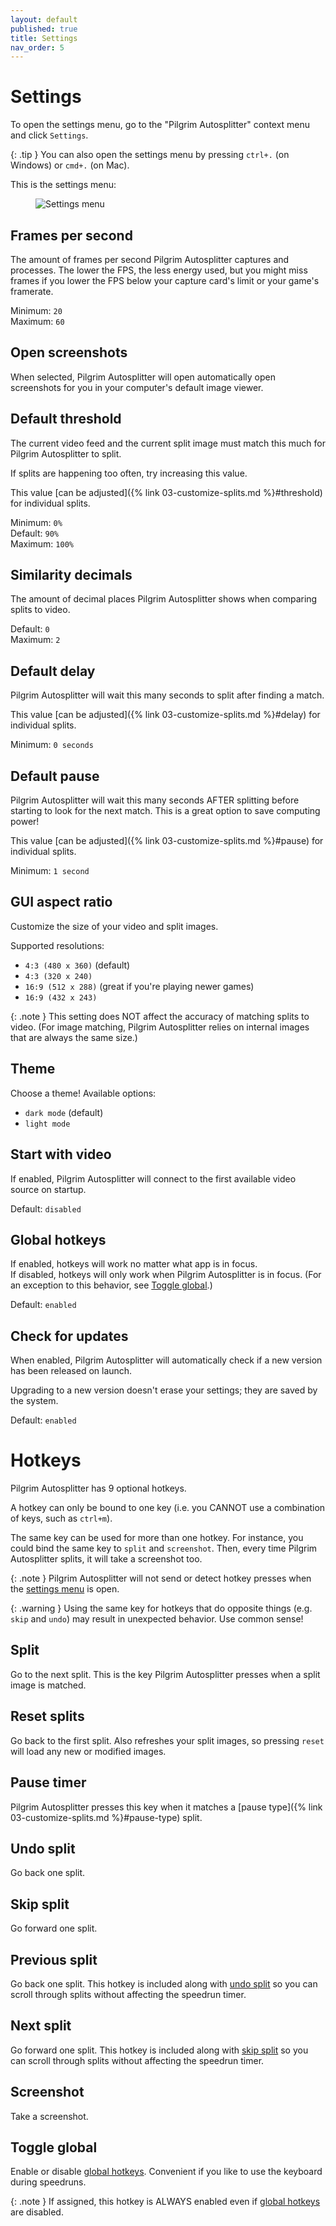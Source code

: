 ```yaml
---
layout: default
published: true
title: Settings
nav_order: 5
---
```


<link rel="stylesheet" href="css/main.css">

# Settings

To open the settings menu, go to the "Pilgrim Autosplitter" context menu and click `Settings`.

{: .tip }
You can also open the settings menu by pressing `ctrl+.` (on Windows) or `cmd+.` (on Mac).

This is the settings menu:

<figure>
  <img src="images/settings-menu.png" class="full-screen-image" alt="Settings menu">
</figure>

## Frames per second

The amount of frames per second Pilgrim Autosplitter captures and processes. The lower the FPS, the less energy used, but you might miss frames if you lower the FPS below your capture card's limit or your game's framerate.

Minimum: `20`  
Maximum: `60`

## Open screenshots

When selected, Pilgrim Autosplitter will open automatically open screenshots for you in your computer's default image viewer.

## Default threshold

The current video feed and the current split image must match this much for Pilgrim Autosplitter to split.

If splits are happening too often, try increasing this value. 

This value [can be adjusted]({% link 03-customize-splits.md %}#threshold) for individual splits.

Minimum: `0%`  
Default: `90%`  
Maximum: `100%`

## Similarity decimals

The amount of decimal places Pilgrim Autosplitter shows when comparing splits to video.

Default: `0`  
Maximum: `2`

## Default delay

Pilgrim Autosplitter will wait this many seconds to split after finding a match.

This value [can be adjusted]({% link 03-customize-splits.md %}#delay) for individual splits.

Minimum: `0 seconds`

## Default pause

Pilgrim Autosplitter will wait this many seconds AFTER splitting before starting to look for the next match. This is a great option to save computing power!

This value [can be adjusted]({% link 03-customize-splits.md %}#pause) for individual splits.

Minimum: `1 second`

## GUI aspect ratio

Customize the size of your video and split images. 

Supported resolutions:

* `4:3 (480 x 360)` (default)
* `4:3 (320 x 240)`
* `16:9 (512 x 288)` (great if you're playing newer games)
* `16:9 (432 x 243)`

{: .note }
This setting does NOT affect the accuracy of matching splits to video. (For image matching, Pilgrim Autosplitter relies on internal images that are always the same size.)

## Theme

Choose a theme!
Available options:

* `dark mode` (default)
* `light mode`

## Start with video

If enabled, Pilgrim Autosplitter will connect to the first available video source on startup.

Default: `disabled`

## Global hotkeys

If enabled, hotkeys will work no matter what app is in focus.  
If disabled, hotkeys will only work when Pilgrim Autosplitter is in focus. (For an exception to this behavior, see [Toggle global](#toggle-global).)

Default: `enabled`

## Check for updates

When enabled, Pilgrim Autosplitter will automatically check if a new version has been released on launch.

Upgrading to a new version doesn't erase your settings; they are saved by the system.

Default: `enabled`

# Hotkeys

Pilgrim Autosplitter has 9 optional hotkeys.

A hotkey can only be bound to one key (i.e. you CANNOT use a combination of keys, such as `ctrl+m`).

The same key can be used for more than one hotkey. For instance, you could bind the same key to `split` and `screenshot`. Then, every time Pilgrim Autosplitter splits, it will take a screenshot too.

{: .note }
Pilgrim Autosplitter will not send or detect hotkey presses when the [settings menu](#settings) is open.

{: .warning }
Using the same key for hotkeys that do opposite things (e.g. `skip` and `undo`) may result in unexpected behavior. Use common sense!

## Split
Go to the next split. This is the key Pilgrim Autosplitter presses when a split image is matched.

## Reset splits

Go back to the first split. Also refreshes your split images, so pressing `reset` will load any new or modified images.

## Pause timer

Pilgrim Autosplitter presses this key when it matches a [pause type]({% link 03-customize-splits.md %}#pause-type) split.

## Undo split

Go back one split.

## Skip split

Go forward one split.

## Previous split

Go back one split. This hotkey is included along with [undo split](#undo-split) so you can scroll through splits without affecting the speedrun timer.

## Next split

Go forward one split. This hotkey is included along with [skip split](#skip-split) so you can scroll through splits without affecting the speedrun timer.

## Screenshot

Take a screenshot.

## Toggle global

Enable or disable [global hotkeys](#global-hotkeys). Convenient if you like to use the keyboard during speedruns.

{: .note }
If assigned, this hotkey is ALWAYS enabled even if [global hotkeys](#global-hotkeys) are disabled.
